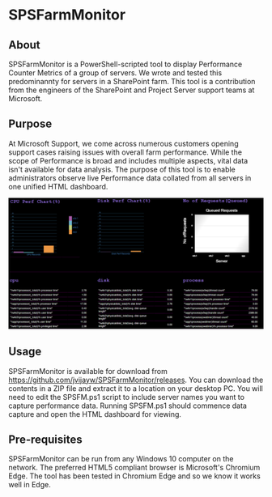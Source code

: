 # SPSFarmMonitor

## About
SPSFarmMonitor is a PowerShell-scripted tool to display Performance Counter Metrics of a group of servers. We wrote and tested this predominannty for servers in a SharePoint farm. This tool is a contribution from the engineers of the SharePoint and Project Server support teams at Microsoft.

## Purpose
At Microsoft Support, we come across numerous customers opening support cases raising issues with overall farm performance. While the scope of Performance is broad and includes multiple aspects, vital data isn't available for data analysis. The purpose of this tool is to enable administrators observe live Performance data collated from all servers in one unified HTML dashboard.

![Sample Screenshot](https://github.com/jvijayw/SPSFarmMonitor/blob/master/SPSFM.png)

## Usage
SPSFarmMonitor is available for download from https://github.com/jvijayw/SPSFarmMonitor/releases. You can download the contents in a ZIP file and extract it to a location on your desktop PC. You will need to edit the SPSFM.ps1 script to include server names you want to capture performance data. Running SPSFM.ps1 should commence data capture and open the HTML dashboard for viewing.

## Pre-requisites
SPSFarmMonitor can be run from any Windows 10 computer on the network. The preferred HTML5 compliant browser is Microsoft's Chromium Edge. The tool has been tested in Chromium Edge and so we know it works well in Edge.
